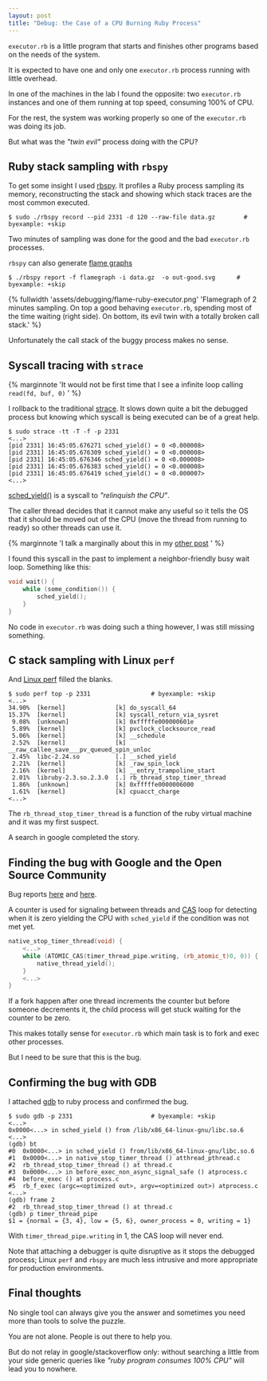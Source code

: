 ```yaml
---
layout: post
title: "Debug: the Case of a CPU Burning Ruby Process"
---
```



`executor.rb` is a little program that starts and finishes other programs
based on the needs of the system.

It is expected to have one and only one `executor.rb` process running with
little overhead.

In one of the machines in the lab I found the opposite: two `executor.rb`
instances and one of them running at top speed, consuming 100% of CPU.

For the rest, the system was working properly so one of
the `executor.rb` was doing its job.

But what was the *"twin evil"* process doing with the CPU?<!--more-->

## Ruby stack sampling with `rbspy`

To get some insight I used [rbspy](https://github.com/rbspy/rbspy). It
profiles a Ruby process sampling its memory, reconstructing the stack
and showing which stack traces are the most common executed.

```shell
$ sudo ./rbspy record --pid 2331 -d 120 --raw-file data.gz        # byexample: +skip
```

Two minutes of sampling was done for the good and the bad
`executor.rb` processes.

`rbspy` can also generate
[flame graphs](https://rbspy.github.io/using-flamegraphs/)

```shell
$ ./rbspy report -f flamegraph -i data.gz  -o out-good.svg      # byexample: +skip
```

{% fullwidth 'assets/debugging/flame-ruby-executor.png'
'Flamegraph of 2 minutes sampling. On top a good behaving `executor.rb`,
spending most of the time waiting (right side). On bottom, its evil twin
with a totally broken call stack.' %}

Unfortunately the call stack of the buggy process makes no sense.

## Syscall tracing with `strace`

{% marginnote
'It would not be first time that I see a infinite loop calling `read(fd,
buf, 0)` ' %}

I rollback to the traditional
[strace](https://linux.die.net/man/1/strace). It slows down quite a bit
the debugged process but knowing which syscall is being executed can be
of a great help.

```shell
$ sudo strace -tt -T -f -p 2331
<...>
[pid 2331] 16:45:05.676271 sched_yield() = 0 <0.000008>
[pid 2331] 16:45:05.676309 sched_yield() = 0 <0.000008>
[pid 2331] 16:45:05.676346 sched_yield() = 0 <0.000008>
[pid 2331] 16:45:05.676383 sched_yield() = 0 <0.000008>
[pid 2331] 16:45:05.676419 sched_yield() = 0 <0.000007>
<...>
```

[sched_yield()](https://www.man7.org/linux/man-pages/man2/sched_yield.2.html)
is a syscall to *"relinquish the CPU"*.

The caller thread decides that it cannot make any useful so it tells the
OS that it should be moved out of the CPU (move the thread from running
to ready) so other threads can use it.


{% marginnote
'I talk a marginally about this in my
[other post](/book-of-gehn/articles/2020/02/15/CPU-Cache-Coherence.html)
' %}

I found this syscall in the past to implement a neighbor-friendly busy wait
loop. Something like this:

```cpp
void wait() {
    while (some_condition()) {
        sched_yield();
    }
}
```
No code in `executor.rb` was doing such a thing however, I was still missing
something.

## C stack sampling with Linux `perf`

And [Linux perf](https://perf.wiki.kernel.org/index.php/Main_Page)
filled the blanks.

```shell
$ sudo perf top -p 2331                 # byexample: +skip
<...>
34.90%  [kernel]              [k] do_syscall_64
15.37%  [kernel]              [k] syscall_return_via_sysret
 9.08%  [unknown]             [k] 0xfffffe000000601e
 5.89%  [kernel]              [k] pvclock_clocksource_read
 5.06%  [kernel]              [k] __schedule
 2.52%  [kernel]              [k] __raw_callee_save___pv_queued_spin_unloc
 2.45%  libc-2.24.so          [.] __sched_yield
 2.21%  [kernel]              [k] _raw_spin_lock
 2.16%  [kernel]              [k] __entry_trampoline_start
 2.01%  libruby-2.3.so.2.3.0  [.] rb_thread_stop_timer_thread
 1.86%  [unknown]             [k] 0xfffffe0000006000
 1.61%  [kernel]              [k] cpuacct_charge
<...>
```

The `rb_thread_stop_timer_thread` is a function of the ruby virtual
machine and it was my first suspect.

A search in google completed the story.

## Finding the bug with Google and the Open Source Community

Bug reports [here](https://bugs.ruby-lang.org/issues/13794) and
[here](https://bugs.debian.org/cgi-bin/bugreport.cgi?bug=876377).

A counter is used for signaling between threads and
[CAS](https://en.wikipedia.org/wiki/Compare-and-swap) loop for
detecting when it is zero yielding the CPU with `sched_yield` if the
condition was not met yet.

```cpp
native_stop_timer_thread(void) {
    <...>
    while (ATOMIC_CAS(timer_thread_pipe.writing, (rb_atomic_t)0, 0)) {
        native_thread_yield();
    }
    <...>
}
```

If a fork happen after one thread increments the counter but before
someone decrements it, the child process will get stuck waiting for the
counter to be zero.

This makes totally sense for `executor.rb` which main task is to fork and
exec other processes.

But I need to be sure that this is the bug.

## Confirming the bug with GDB

I attached [gdb](https://www.gnu.org/software/gdb/) to ruby process
and confirmed the bug.

```shell
$ sudo gdb -p 2331                      # byexample: +skip
<...>
0x0000<...> in sched_yield () from /lib/x86_64-linux-gnu/libc.so.6
<...>
(gdb) bt
#0  0x0000<...> in sched_yield () from/lib/x86_64-linux-gnu/libc.so.6
#1  0x0000<...> in native_stop_timer_thread () atthread_pthread.c
#2  rb_thread_stop_timer_thread () at thread.c
#3  0x0000<...> in before_exec_non_async_signal_safe () atprocess.c
#4  before_exec () at process.c
#5  rb_f_exec (argc=<optimized out>, argv=<optimized out>) atprocess.c
<...>
(gdb) frame 2
#2  rb_thread_stop_timer_thread () at thread.c
(gdb) p timer_thread_pipe
$1 = {normal = {3, 4}, low = {5, 6}, owner_process = 0, writing = 1}
```

With `timer_thread_pipe.writing` in 1, the CAS loop will never end.

Note that attaching a debugger is quite disruptive as it stops the
debugged process; Linux `perf` and `rbspy` are much less intrusive
and more appropriate for production environments.

## Final thoughts

No single tool can always give you the answer and sometimes you need
more than tools to solve the puzzle.

You are not alone. People is out there to help you.

But do not relay in google/stackoverflow only: without searching a little
from your side generic queries like *"ruby program consumes 100% CPU"*
will lead you to nowhere.

